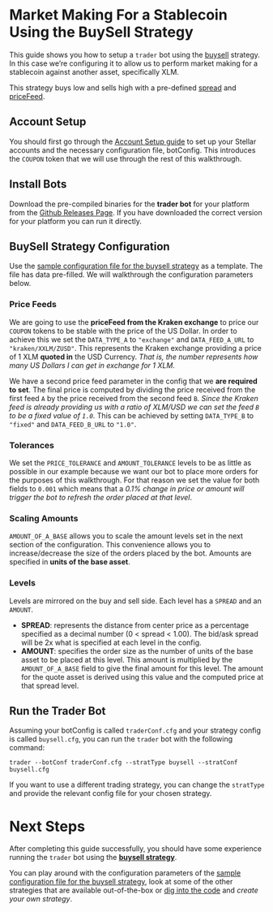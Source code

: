 # Market Making For a Stablecoin Using the BuySell Strategy

This guide shows you how to setup a `trader` bot using the [buysell](../../../trader/strategy/buysell.go) strategy. In this case we’re configuring it to allow us to perform market making for a stablecoin against another asset, specifically XLM. 

This strategy buys low and sells high with a pre-defined [spread](https://en.wikipedia.org/wiki/Bid%E2%80%93ask_spread) and [priceFeed](../../../support/priceFeed/pricefeed.go).

## Account Setup

You should first go through the [Account Setup guide](account_setup.md) to set up your Stellar accounts and the necessary configuration file, botConfig. This introduces the `COUPON` token that we will use through the rest of this walkthrough.

## Install Bots

Download the pre-compiled binaries for the **trader bot** for your platform from the [Github Releases Page](https://github.com/lightyeario/kelp/releases).
If you have downloaded the correct version for your platform you can run it directly.

## BuySell Strategy Configuration

Use the [sample configuration file for the buysell strategy](../../configs/trader/sample_buysell.cfg) as a template. The file has data pre-filled. We will walkthrough the configuration parameters below.

### Price Feeds

We are going to use the **priceFeed from the Kraken exchange** to price our `COUPON` tokens to be stable with the price of the US Dollar.
In order to achieve this we set the `DATA_TYPE_A` to `"exchange"` and `DATA_FEED_A_URL` to `"kraken/XXLM/ZUSD"`. This represents the Kraken exchange providing a price of 1 XLM **quoted in** the USD Currency. _That is, the number represents how many US Dollars I can get in exchange for 1 XLM_.

We have a second price feed parameter in the config that we **are required to set**. The final price is computed by dividing the price received from the first feed `A` by the price received from the second feed `B`. _Since the Kraken feed is already providing us with a ratio of XLM/USD we can set the feed `B` to be a fixed value of `1.0`_. This can be achieved by setting `DATA_TYPE_B` to `"fixed"` and `DATA_FEED_B_URL` to `"1.0"`.

### Tolerances

We set the `PRICE_TOLERANCE` and `AMOUNT_TOLERANCE` levels to be as little as possible in our example because we want our bot to place more orders for the purposes of this walkthrough. For that reason we set the value for both fields to `0.001` which means that a _0.1% change in price or amount will trigger the bot to refresh the order placed at that level_.

### Scaling Amounts

`AMOUNT_OF_A_BASE` allows you to scale the amount levels set in the next section of the configuration. This convenience allows you to increase/decrease the size of the orders placed by the bot. Amounts are specified in **units of the base asset**.

### Levels

Levels are mirrored on the buy and sell side. Each level has a `SPREAD` and an `AMOUNT`.

- **SPREAD**: represents the distance from center price as a percentage specified as a decimal number (0 < spread < 1.00). The bid/ask spread will be 2x what is specified at each level in the config.
- **AMOUNT**: specifies the order size as the number of units of the base asset to be placed at this level. This amount is multiplied by the `AMOUNT_OF_A_BASE` field to give the final amount for this level. The amount for the quote asset is derived using this value and the computed price at that spread level.

## Run the Trader Bot

Assuming your botConfig is called `traderConf.cfg` and your strategy config is called `buysell.cfg`, you can run the `trader` bot with the following command:
```
trader --botConf traderConf.cfg --stratType buysell --stratConf buysell.cfg
```

If you want to use a different trading strategy, you can change the `stratType` and provide the relevant config file for your chosen strategy.

# Next Steps

After completing this guide successfully, you should have some experience running the `trader` bot using the [**buysell strategy**](../../../trader/strategy/buysell.go).

You can play around with the configuration parameters of the [sample configuration file for the buysell strategy](../../configs/trader/sample_buysell.cfg), look at some of the other strategies that are available out-of-the-box or [dig into the code](../../../trader/strategy) and _create your own strategy_.
